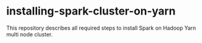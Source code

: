 # installing-spark-cluster-on-yarn
This repository describes all required steps to install Spark on Hadoop Yarn multi node cluster.
